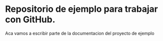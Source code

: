 # Repositorio de ejemplo para trabajar con GitHub.
Aca vamos a escribir parte de la documentacion del proyecto de ejemplo